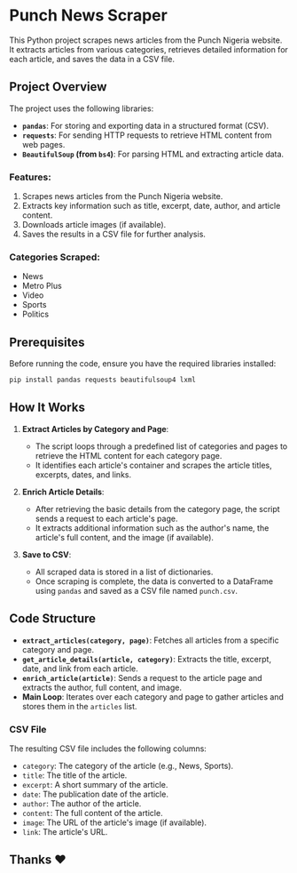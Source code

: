 # Punch News Scraper

This Python project scrapes news articles from the Punch Nigeria website. It extracts articles from various categories, retrieves detailed information for each article, and saves the data in a CSV file.

## Project Overview

The project uses the following libraries:
- **`pandas`**: For storing and exporting data in a structured format (CSV).
- **`requests`**: For sending HTTP requests to retrieve HTML content from web pages.
- **`BeautifulSoup` (from `bs4`)**: For parsing HTML and extracting article data.

### Features:
1. Scrapes news articles from the Punch Nigeria website.
2. Extracts key information such as title, excerpt, date, author, and article content.
3. Downloads article images (if available).
4. Saves the results in a CSV file for further analysis.

### Categories Scraped:
- News
- Metro Plus
- Video
- Sports
- Politics

## Prerequisites

Before running the code, ensure you have the required libraries installed:

```bash
pip install pandas requests beautifulsoup4 lxml
```

## How It Works

1. **Extract Articles by Category and Page**: 
   - The script loops through a predefined list of categories and pages to retrieve the HTML content for each category page.
   - It identifies each article's container and scrapes the article titles, excerpts, dates, and links.

2. **Enrich Article Details**: 
   - After retrieving the basic details from the category page, the script sends a request to each article's page.
   - It extracts additional information such as the author's name, the article's full content, and the image (if available).

3. **Save to CSV**: 
   - All scraped data is stored in a list of dictionaries.
   - Once scraping is complete, the data is converted to a DataFrame using `pandas` and saved as a CSV file named `punch.csv`.

## Code Structure

- **`extract_articles(category, page)`**: Fetches all articles from a specific category and page.
- **`get_article_details(article, category)`**: Extracts the title, excerpt, date, and link from each article.
- **`enrich_article(article)`**: Sends a request to the article page and extracts the author, full content, and image.
- **Main Loop**: Iterates over each category and page to gather articles and stores them in the `articles` list.

### CSV File

The resulting CSV file includes the following columns:
- `category`: The category of the article (e.g., News, Sports).
- `title`: The title of the article.
- `excerpt`: A short summary of the article.
- `date`: The publication date of the article.
- `author`: The author of the article.
- `content`: The full content of the article.
- `image`: The URL of the article's image (if available).
- `link`: The article's URL.

## Thanks ❤
